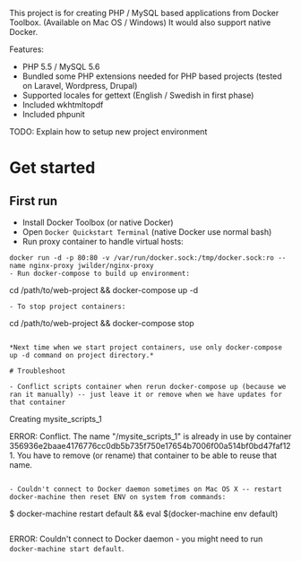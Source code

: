 This project is for creating PHP / MySQL based applications from Docker Toolbox. (Available on Mac OS / Windows)
It would also support native Docker.

Features:

- PHP 5.5 / MySQL 5.6
- Bundled some PHP extensions needed for PHP based projects (tested on Laravel, Wordpress, Drupal)
- Supported locales for gettext (English / Swedish in first phase)
- Included wkhtmltopdf
- Included phpunit

TODO: Explain how to setup new project environment

# Get started

## First run

- Install Docker Toolbox (or native Docker)
- Open `Docker Quickstart Terminal` (native Docker use normal bash)
- Run proxy container to handle virtual hosts:
```
docker run -d -p 80:80 -v /var/run/docker.sock:/tmp/docker.sock:ro --name nginx-proxy jwilder/nginx-proxy
- Run docker-compose to build up environment:
```
cd /path/to/web-project && docker-compose up -d
```
- To stop project containers:
```
cd /path/to/web-project && docker-compose stop
```

*Next time when we start project containers, use only docker-compose up -d command on project directory.*

# Troubleshoot

- Conflict scripts container when rerun docker-compose up (because we ran it manually) -- just leave it or remove when we have updates for that container

```
Creating mysite_scripts_1

ERROR: Conflict. The name "/mysite_scripts_1" is already in use by container 356936e2baae4176776cc0db5b735f750e17654b7006f00a514bf0bd47faf121. You have to remove (or rename) that container to be able to reuse that name.
```

- Couldn't connect to Docker daemon sometimes on Mac OS X -- restart docker-machine then reset ENV on system from commands:

```
$ docker-machine restart default && eval $(docker-machine env default)
```

```
ERROR: Couldn't connect to Docker daemon - you might need to run `docker-machine start default`.
```